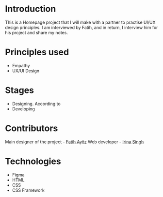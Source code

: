 # Introduction
This is a Homepage project that I will make with a partner to practise UI/UX design principles.
I am interviewed by Fatih, and in return, I interview him for his project and share my notes.
# Principles used
- Empathy
- UX/UI Design
# Stages
- Designing. According to 
- Developing

# Contributors
Main designer of the project - [Fatih Ayöz](https://github.com/Fatihayoz)
Web developer - [Irina Singh](https://github.com/IrinaSing) 
# Technologies
- Figma
- HTML
- CSS
- CSS Framework
